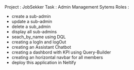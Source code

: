 Project : JobSekker
Task : Admin Management Sytems
Roles :
- create a sub-admin
- update a sub-admin
- delete a sub_admin
- display all sub-admins
- seach_by_name using DQL
- creating a logIn and logOut
- creating an Assistant Chatbot
- creating a dashbord with KPI using Query-Builder
- creating an horizontal navbar for all members
- deploy this application in Neltify
